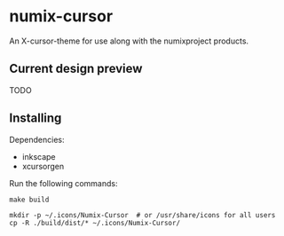 numix-cursor
============

An X-cursor-theme for use along with the numixproject products.


## Current design preview

TODO


## Installing

Dependencies:

- inkscape
- xcursorgen

Run the following commands:

```
make build

mkdir -p ~/.icons/Numix-Cursor  # or /usr/share/icons for all users
cp -R ./build/dist/* ~/.icons/Numix-Cursor/
```
